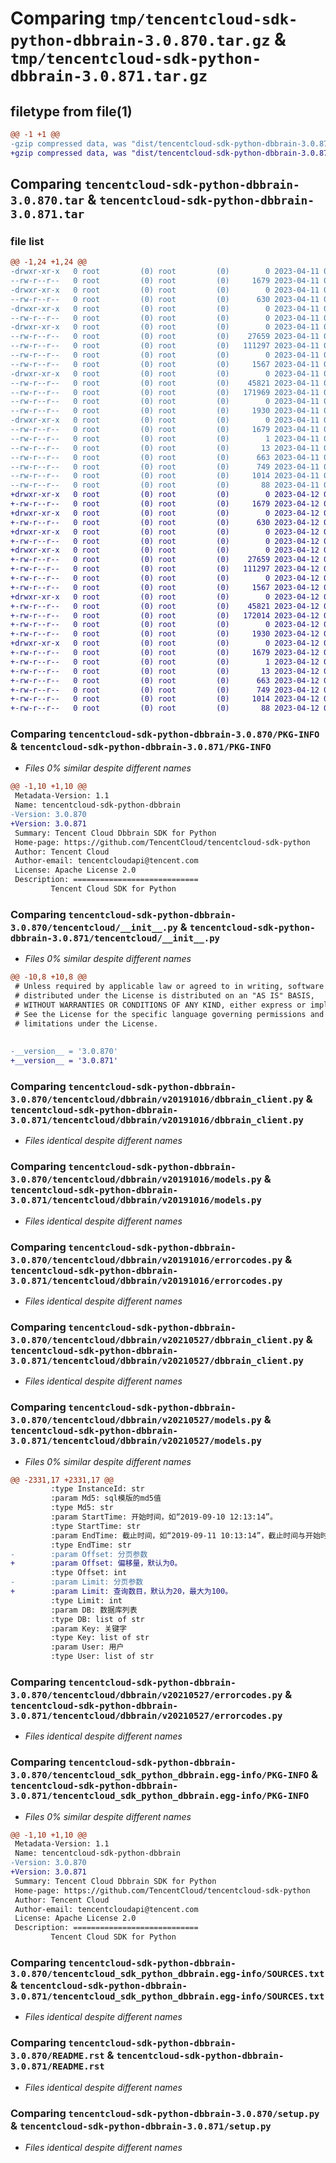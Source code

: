 # Comparing `tmp/tencentcloud-sdk-python-dbbrain-3.0.870.tar.gz` & `tmp/tencentcloud-sdk-python-dbbrain-3.0.871.tar.gz`

## filetype from file(1)

```diff
@@ -1 +1 @@
-gzip compressed data, was "dist/tencentcloud-sdk-python-dbbrain-3.0.870.tar", last modified: Tue Apr 11 03:31:56 2023, max compression
+gzip compressed data, was "dist/tencentcloud-sdk-python-dbbrain-3.0.871.tar", last modified: Wed Apr 12 00:22:15 2023, max compression
```

## Comparing `tencentcloud-sdk-python-dbbrain-3.0.870.tar` & `tencentcloud-sdk-python-dbbrain-3.0.871.tar`

### file list

```diff
@@ -1,24 +1,24 @@
-drwxr-xr-x   0 root         (0) root         (0)        0 2023-04-11 03:31:56.000000 tencentcloud-sdk-python-dbbrain-3.0.870/
--rw-r--r--   0 root         (0) root         (0)     1679 2023-04-11 03:31:56.000000 tencentcloud-sdk-python-dbbrain-3.0.870/PKG-INFO
-drwxr-xr-x   0 root         (0) root         (0)        0 2023-04-11 03:31:56.000000 tencentcloud-sdk-python-dbbrain-3.0.870/tencentcloud/
--rw-r--r--   0 root         (0) root         (0)      630 2023-04-11 03:31:56.000000 tencentcloud-sdk-python-dbbrain-3.0.870/tencentcloud/__init__.py
-drwxr-xr-x   0 root         (0) root         (0)        0 2023-04-11 03:31:56.000000 tencentcloud-sdk-python-dbbrain-3.0.870/tencentcloud/dbbrain/
--rw-r--r--   0 root         (0) root         (0)        0 2023-04-11 03:31:56.000000 tencentcloud-sdk-python-dbbrain-3.0.870/tencentcloud/dbbrain/__init__.py
-drwxr-xr-x   0 root         (0) root         (0)        0 2023-04-11 03:31:56.000000 tencentcloud-sdk-python-dbbrain-3.0.870/tencentcloud/dbbrain/v20191016/
--rw-r--r--   0 root         (0) root         (0)    27659 2023-04-11 03:31:56.000000 tencentcloud-sdk-python-dbbrain-3.0.870/tencentcloud/dbbrain/v20191016/dbbrain_client.py
--rw-r--r--   0 root         (0) root         (0)   111297 2023-04-11 03:31:56.000000 tencentcloud-sdk-python-dbbrain-3.0.870/tencentcloud/dbbrain/v20191016/models.py
--rw-r--r--   0 root         (0) root         (0)        0 2023-04-11 03:31:56.000000 tencentcloud-sdk-python-dbbrain-3.0.870/tencentcloud/dbbrain/v20191016/__init__.py
--rw-r--r--   0 root         (0) root         (0)     1567 2023-04-11 03:31:56.000000 tencentcloud-sdk-python-dbbrain-3.0.870/tencentcloud/dbbrain/v20191016/errorcodes.py
-drwxr-xr-x   0 root         (0) root         (0)        0 2023-04-11 03:31:56.000000 tencentcloud-sdk-python-dbbrain-3.0.870/tencentcloud/dbbrain/v20210527/
--rw-r--r--   0 root         (0) root         (0)    45821 2023-04-11 03:31:56.000000 tencentcloud-sdk-python-dbbrain-3.0.870/tencentcloud/dbbrain/v20210527/dbbrain_client.py
--rw-r--r--   0 root         (0) root         (0)   171969 2023-04-11 03:31:56.000000 tencentcloud-sdk-python-dbbrain-3.0.870/tencentcloud/dbbrain/v20210527/models.py
--rw-r--r--   0 root         (0) root         (0)        0 2023-04-11 03:31:56.000000 tencentcloud-sdk-python-dbbrain-3.0.870/tencentcloud/dbbrain/v20210527/__init__.py
--rw-r--r--   0 root         (0) root         (0)     1930 2023-04-11 03:31:56.000000 tencentcloud-sdk-python-dbbrain-3.0.870/tencentcloud/dbbrain/v20210527/errorcodes.py
-drwxr-xr-x   0 root         (0) root         (0)        0 2023-04-11 03:31:56.000000 tencentcloud-sdk-python-dbbrain-3.0.870/tencentcloud_sdk_python_dbbrain.egg-info/
--rw-r--r--   0 root         (0) root         (0)     1679 2023-04-11 03:31:56.000000 tencentcloud-sdk-python-dbbrain-3.0.870/tencentcloud_sdk_python_dbbrain.egg-info/PKG-INFO
--rw-r--r--   0 root         (0) root         (0)        1 2023-04-11 03:31:56.000000 tencentcloud-sdk-python-dbbrain-3.0.870/tencentcloud_sdk_python_dbbrain.egg-info/dependency_links.txt
--rw-r--r--   0 root         (0) root         (0)       13 2023-04-11 03:31:56.000000 tencentcloud-sdk-python-dbbrain-3.0.870/tencentcloud_sdk_python_dbbrain.egg-info/top_level.txt
--rw-r--r--   0 root         (0) root         (0)      663 2023-04-11 03:31:56.000000 tencentcloud-sdk-python-dbbrain-3.0.870/tencentcloud_sdk_python_dbbrain.egg-info/SOURCES.txt
--rw-r--r--   0 root         (0) root         (0)      749 2023-04-11 03:31:56.000000 tencentcloud-sdk-python-dbbrain-3.0.870/README.rst
--rw-r--r--   0 root         (0) root         (0)     1014 2023-04-11 03:31:56.000000 tencentcloud-sdk-python-dbbrain-3.0.870/setup.py
--rw-r--r--   0 root         (0) root         (0)       88 2023-04-11 03:31:56.000000 tencentcloud-sdk-python-dbbrain-3.0.870/setup.cfg
+drwxr-xr-x   0 root         (0) root         (0)        0 2023-04-12 00:22:15.000000 tencentcloud-sdk-python-dbbrain-3.0.871/
+-rw-r--r--   0 root         (0) root         (0)     1679 2023-04-12 00:22:15.000000 tencentcloud-sdk-python-dbbrain-3.0.871/PKG-INFO
+drwxr-xr-x   0 root         (0) root         (0)        0 2023-04-12 00:22:15.000000 tencentcloud-sdk-python-dbbrain-3.0.871/tencentcloud/
+-rw-r--r--   0 root         (0) root         (0)      630 2023-04-12 00:22:15.000000 tencentcloud-sdk-python-dbbrain-3.0.871/tencentcloud/__init__.py
+drwxr-xr-x   0 root         (0) root         (0)        0 2023-04-12 00:22:15.000000 tencentcloud-sdk-python-dbbrain-3.0.871/tencentcloud/dbbrain/
+-rw-r--r--   0 root         (0) root         (0)        0 2023-04-12 00:22:15.000000 tencentcloud-sdk-python-dbbrain-3.0.871/tencentcloud/dbbrain/__init__.py
+drwxr-xr-x   0 root         (0) root         (0)        0 2023-04-12 00:22:15.000000 tencentcloud-sdk-python-dbbrain-3.0.871/tencentcloud/dbbrain/v20191016/
+-rw-r--r--   0 root         (0) root         (0)    27659 2023-04-12 00:22:15.000000 tencentcloud-sdk-python-dbbrain-3.0.871/tencentcloud/dbbrain/v20191016/dbbrain_client.py
+-rw-r--r--   0 root         (0) root         (0)   111297 2023-04-12 00:22:15.000000 tencentcloud-sdk-python-dbbrain-3.0.871/tencentcloud/dbbrain/v20191016/models.py
+-rw-r--r--   0 root         (0) root         (0)        0 2023-04-12 00:22:15.000000 tencentcloud-sdk-python-dbbrain-3.0.871/tencentcloud/dbbrain/v20191016/__init__.py
+-rw-r--r--   0 root         (0) root         (0)     1567 2023-04-12 00:22:15.000000 tencentcloud-sdk-python-dbbrain-3.0.871/tencentcloud/dbbrain/v20191016/errorcodes.py
+drwxr-xr-x   0 root         (0) root         (0)        0 2023-04-12 00:22:15.000000 tencentcloud-sdk-python-dbbrain-3.0.871/tencentcloud/dbbrain/v20210527/
+-rw-r--r--   0 root         (0) root         (0)    45821 2023-04-12 00:22:15.000000 tencentcloud-sdk-python-dbbrain-3.0.871/tencentcloud/dbbrain/v20210527/dbbrain_client.py
+-rw-r--r--   0 root         (0) root         (0)   172014 2023-04-12 00:22:15.000000 tencentcloud-sdk-python-dbbrain-3.0.871/tencentcloud/dbbrain/v20210527/models.py
+-rw-r--r--   0 root         (0) root         (0)        0 2023-04-12 00:22:15.000000 tencentcloud-sdk-python-dbbrain-3.0.871/tencentcloud/dbbrain/v20210527/__init__.py
+-rw-r--r--   0 root         (0) root         (0)     1930 2023-04-12 00:22:15.000000 tencentcloud-sdk-python-dbbrain-3.0.871/tencentcloud/dbbrain/v20210527/errorcodes.py
+drwxr-xr-x   0 root         (0) root         (0)        0 2023-04-12 00:22:15.000000 tencentcloud-sdk-python-dbbrain-3.0.871/tencentcloud_sdk_python_dbbrain.egg-info/
+-rw-r--r--   0 root         (0) root         (0)     1679 2023-04-12 00:22:15.000000 tencentcloud-sdk-python-dbbrain-3.0.871/tencentcloud_sdk_python_dbbrain.egg-info/PKG-INFO
+-rw-r--r--   0 root         (0) root         (0)        1 2023-04-12 00:22:15.000000 tencentcloud-sdk-python-dbbrain-3.0.871/tencentcloud_sdk_python_dbbrain.egg-info/dependency_links.txt
+-rw-r--r--   0 root         (0) root         (0)       13 2023-04-12 00:22:15.000000 tencentcloud-sdk-python-dbbrain-3.0.871/tencentcloud_sdk_python_dbbrain.egg-info/top_level.txt
+-rw-r--r--   0 root         (0) root         (0)      663 2023-04-12 00:22:15.000000 tencentcloud-sdk-python-dbbrain-3.0.871/tencentcloud_sdk_python_dbbrain.egg-info/SOURCES.txt
+-rw-r--r--   0 root         (0) root         (0)      749 2023-04-12 00:22:15.000000 tencentcloud-sdk-python-dbbrain-3.0.871/README.rst
+-rw-r--r--   0 root         (0) root         (0)     1014 2023-04-12 00:22:15.000000 tencentcloud-sdk-python-dbbrain-3.0.871/setup.py
+-rw-r--r--   0 root         (0) root         (0)       88 2023-04-12 00:22:15.000000 tencentcloud-sdk-python-dbbrain-3.0.871/setup.cfg
```

### Comparing `tencentcloud-sdk-python-dbbrain-3.0.870/PKG-INFO` & `tencentcloud-sdk-python-dbbrain-3.0.871/PKG-INFO`

 * *Files 0% similar despite different names*

```diff
@@ -1,10 +1,10 @@
 Metadata-Version: 1.1
 Name: tencentcloud-sdk-python-dbbrain
-Version: 3.0.870
+Version: 3.0.871
 Summary: Tencent Cloud Dbbrain SDK for Python
 Home-page: https://github.com/TencentCloud/tencentcloud-sdk-python
 Author: Tencent Cloud
 Author-email: tencentcloudapi@tencent.com
 License: Apache License 2.0
 Description: ============================
         Tencent Cloud SDK for Python
```

### Comparing `tencentcloud-sdk-python-dbbrain-3.0.870/tencentcloud/__init__.py` & `tencentcloud-sdk-python-dbbrain-3.0.871/tencentcloud/__init__.py`

 * *Files 0% similar despite different names*

```diff
@@ -10,8 +10,8 @@
 # Unless required by applicable law or agreed to in writing, software
 # distributed under the License is distributed on an "AS IS" BASIS,
 # WITHOUT WARRANTIES OR CONDITIONS OF ANY KIND, either express or implied.
 # See the License for the specific language governing permissions and
 # limitations under the License.
 
 
-__version__ = '3.0.870'
+__version__ = '3.0.871'
```

### Comparing `tencentcloud-sdk-python-dbbrain-3.0.870/tencentcloud/dbbrain/v20191016/dbbrain_client.py` & `tencentcloud-sdk-python-dbbrain-3.0.871/tencentcloud/dbbrain/v20191016/dbbrain_client.py`

 * *Files identical despite different names*

### Comparing `tencentcloud-sdk-python-dbbrain-3.0.870/tencentcloud/dbbrain/v20191016/models.py` & `tencentcloud-sdk-python-dbbrain-3.0.871/tencentcloud/dbbrain/v20191016/models.py`

 * *Files identical despite different names*

### Comparing `tencentcloud-sdk-python-dbbrain-3.0.870/tencentcloud/dbbrain/v20191016/errorcodes.py` & `tencentcloud-sdk-python-dbbrain-3.0.871/tencentcloud/dbbrain/v20191016/errorcodes.py`

 * *Files identical despite different names*

### Comparing `tencentcloud-sdk-python-dbbrain-3.0.870/tencentcloud/dbbrain/v20210527/dbbrain_client.py` & `tencentcloud-sdk-python-dbbrain-3.0.871/tencentcloud/dbbrain/v20210527/dbbrain_client.py`

 * *Files identical despite different names*

### Comparing `tencentcloud-sdk-python-dbbrain-3.0.870/tencentcloud/dbbrain/v20210527/models.py` & `tencentcloud-sdk-python-dbbrain-3.0.871/tencentcloud/dbbrain/v20210527/models.py`

 * *Files 0% similar despite different names*

```diff
@@ -2331,17 +2331,17 @@
         :type InstanceId: str
         :param Md5: sql模版的md5值
         :type Md5: str
         :param StartTime: 开始时间，如“2019-09-10 12:13:14”。
         :type StartTime: str
         :param EndTime: 截止时间，如“2019-09-11 10:13:14”，截止时间与开始时间的间隔小于7天。
         :type EndTime: str
-        :param Offset: 分页参数
+        :param Offset: 偏移量，默认为0。
         :type Offset: int
-        :param Limit: 分页参数
+        :param Limit: 查询数目，默认为20，最大为100。
         :type Limit: int
         :param DB: 数据库列表
         :type DB: list of str
         :param Key: 关键字
         :type Key: list of str
         :param User: 用户
         :type User: list of str
```

### Comparing `tencentcloud-sdk-python-dbbrain-3.0.870/tencentcloud/dbbrain/v20210527/errorcodes.py` & `tencentcloud-sdk-python-dbbrain-3.0.871/tencentcloud/dbbrain/v20210527/errorcodes.py`

 * *Files identical despite different names*

### Comparing `tencentcloud-sdk-python-dbbrain-3.0.870/tencentcloud_sdk_python_dbbrain.egg-info/PKG-INFO` & `tencentcloud-sdk-python-dbbrain-3.0.871/tencentcloud_sdk_python_dbbrain.egg-info/PKG-INFO`

 * *Files 0% similar despite different names*

```diff
@@ -1,10 +1,10 @@
 Metadata-Version: 1.1
 Name: tencentcloud-sdk-python-dbbrain
-Version: 3.0.870
+Version: 3.0.871
 Summary: Tencent Cloud Dbbrain SDK for Python
 Home-page: https://github.com/TencentCloud/tencentcloud-sdk-python
 Author: Tencent Cloud
 Author-email: tencentcloudapi@tencent.com
 License: Apache License 2.0
 Description: ============================
         Tencent Cloud SDK for Python
```

### Comparing `tencentcloud-sdk-python-dbbrain-3.0.870/tencentcloud_sdk_python_dbbrain.egg-info/SOURCES.txt` & `tencentcloud-sdk-python-dbbrain-3.0.871/tencentcloud_sdk_python_dbbrain.egg-info/SOURCES.txt`

 * *Files identical despite different names*

### Comparing `tencentcloud-sdk-python-dbbrain-3.0.870/README.rst` & `tencentcloud-sdk-python-dbbrain-3.0.871/README.rst`

 * *Files identical despite different names*

### Comparing `tencentcloud-sdk-python-dbbrain-3.0.870/setup.py` & `tencentcloud-sdk-python-dbbrain-3.0.871/setup.py`

 * *Files identical despite different names*

